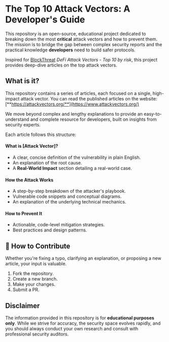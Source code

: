 # The Top 10 Attack Vectors: A Developer's Guide

This repository is an open-source, educational project dedicated to breaking down the most **critical** attack vectors and how to prevent them. The mission is to bridge the gap between complex security reports and the practical knowledge **developers** need to build safer protocols.

Inspired for [BlockThreat](https://blockthreat.io/) _DeFi Attack Vectors - Top 10 by risk_, this project provides deep-dive articles on the top attack vectors.

## What is it?

This repository contains a series of articles, each focused on a single, high-impact attack vector. You can read the published articles on the website: [**https://attackvectors.org/**](https://www.attackvectors.org/)

We move beyond complex and lengthy explanations to provide an easy-to-understand and complete resource for developers, built on insights from security experts.

Each article follows this structure:

#### What is [Attack Vector]?
*   A clear, concise definition of the vulnerability in plain English.
*   An explanation of the root cause.
*   A **Real-World Impact** section detailing a real-world case.

#### How the Attack Works
*   A step-by-step breakdown of the attacker's playbook.
*   Vulnerable code snippets and conceptual diagrams.
*   An explanation of the underlying technical mechanics.

#### How to Prevent It
*   Actionable, code-level mitigation strategies.
*   Best practices and design patterns.

## 🤝 How to Contribute

Whether you're fixing a typo, clarifying an explanation, or proposing a new article, your input is valuable.

1.  Fork the repository.
2.  Create a new branch.
3.  Make your changes.
4.  Submit a PR.

## Disclaimer

The information provided in this repository is for **educational purposes only**. While we strive for accuracy, the security space evolves rapidly, and you should always conduct your own research and consult with professional security auditors.